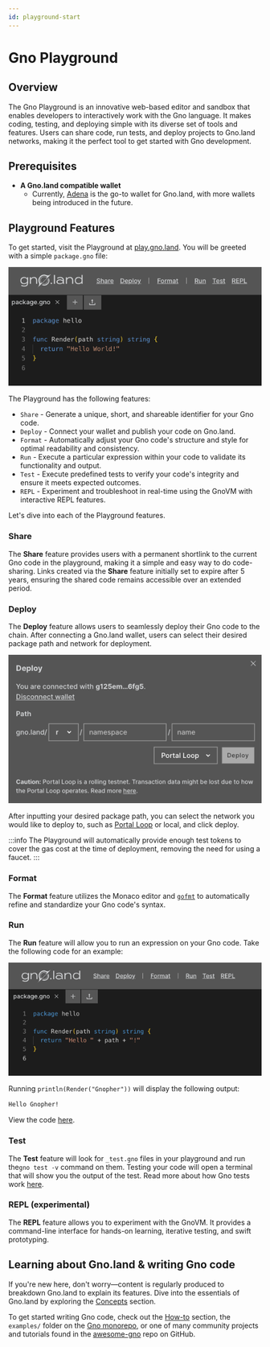 ```yaml
---
id: playground-start
---
```


# Gno Playground

## Overview

The Gno Playground is an innovative web-based editor and sandbox that enables developers to 
interactively work with the Gno language. It makes coding, testing,
and deploying simple with its diverse set of tools and features. Users can
share code, run tests, and deploy projects to Gno.land networks, 
making it the perfect tool to get started with Gno development.

## Prerequisites

- **A Gno.land compatible wallet**
  - Currently, [Adena](https://www.adena.app/) is the go-to wallet for
Gno.land, with more wallets being introduced in the future.

## Playground Features

To get started, visit the Playground at [play.gno.land](https://play.gno.land). You will be greeted with a
simple `package.gno` file:

![default_playground](../assets/getting-started/playground/default_playground.png)

The Playground has the following features:
- `Share` - Generate a unique, short, and shareable identifier for your Gno code.
- `Deploy` - Connect your wallet and publish your code on Gno.land.
- `Format` - Automatically adjust your Gno code's structure and style for optimal readability and consistency.
- `Run` - Execute a particular expression within your code to validate its functionality and output.
- `Test` - Execute predefined tests to verify your code's integrity and ensure it meets expected outcomes.
- `REPL` - Experiment and troubleshoot in real-time using the GnoVM with interactive REPL features.

Let's dive into each of the Playground features.

### Share

The **Share** feature provides users with a permanent shortlink to the current
Gno code in the playground, making it a simple and easy way to do code-sharing.
Links created via the **Share** feature initially set to expire after 5 years,
ensuring the shared code remains accessible over an extended period.

### Deploy

The **Deploy** feature allows users to seamlessly deploy their Gno code to the 
chain. After connecting a Gno.land wallet, users can select their desired 
package path and network for deployment.

![default_deploy](../assets/getting-started/playground/default_deploy.png)

After inputting your desired package path, you can select the network you would 
like to deploy to, such as [Portal Loop](../concepts/portal-loop.md) or local,
and click deploy.

:::info
The Playground will automatically provide enough test tokens to cover the gas 
cost at the time of deployment, removing the need for using a faucet.
:::

### Format

The **Format** feature utilizes the Monaco editor and
[`gofmt`](https://pkg.go.dev/cmd/gofmt) to automatically refine and standardize 
your Gno code's syntax.

### Run

The **Run** feature will allow you to run an expression on your Gno code. Take the following code
for an example:

[![run_example](../assets/getting-started/playground/run.png)](https://play.gno.land/p/nBq2W8drjMy)

Running `println(Render("Gnopher"))` will display the following output:

```bash
Hello Gnopher!
```

View the code [here](https://play.gno.land/p/nBq2W8drjMy).

### Test

The **Test** feature will look for `_test.gno` files in your playground and run 
the`gno test -v` command on them. Testing your code will open a terminal that
will show you the output of the test. Read more about how Gno tests work
[here](../concepts/gno-test.md).

### REPL (experimental)

The **REPL** feature allows you to experiment with the GnoVM.
It provides a command-line interface for hands-on learning, iterative testing, and swift prototyping.

## Learning about Gno.land & writing Gno code

If you're new here, don't worry—content is regularly produced to breakdown
Gno.land to explain its features. Dive into the essentials of Gno.land by 
exploring the [Concepts](../concepts/concepts.md) section.

To get started writing Gno code, check out the
[How-to](../how-to-guides/how-to-guides.md) section, the `examples/` folder on
the [Gno monorepo](https://github.com/gnolang/gno), or one of many community projects and tutorials found in the 
[awesome-gno](https://github.com/gnolang/awesome-gno/blob/main/README.md) repo on GitHub.